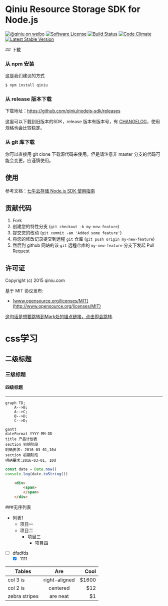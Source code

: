 # Qiniu Resource Storage SDK for Node.js

[![@qiniu on weibo](http://img.shields.io/badge/weibo-%40qiniutek-blue.svg)](http://weibo.com/qiniutek)
[![Software License](https://img.shields.io/badge/license-MIT-brightgreen.svg)](LICENSE.md)
[![Build Status](https://travis-ci.org/qiniu/nodejs-sdk.v6.png?branch=master)](https://travis-ci.org/qiniu/nodejs-sdk.v6)
[![Code Climate](https://codeclimate.com/github/qiniu/nodejs-sdk.png)](https://codeclimate.com/github/qiniu/nodejs-sdk)
[![Latest Stable Version](https://img.shields.io/npm/v/qiniu.svg)](https://www.npmjs.com/package/qiniu)
<div id="Mark"></div>
## 下载

### 从 npm 安装

这是我们建议的方式

```bash
$ npm install qiniu
```

### 从 release 版本下载

下载地址：https://github.com/qiniu/nodejs-sdk/releases

这里可以下载到旧版本的SDK，release 版本有版本号，有 [CHANGELOG](https://github.com/qiniu/nodejs-sdk/blob/master/CHANGELOG.md)，使用规格也会比较稳定。

### 从 git 库下载

你可以直接用 git clone 下载源代码来使用。但是请注意非 master 分支的代码可能会变更，应谨慎使用。

## 使用

参考文档：[七牛云存储 Node.js SDK 使用指南](http://developer.qiniu.com/kodo/sdk/nodejs)

## 贡献代码

1. Fork
2. 创建您的特性分支 (`git checkout -b my-new-feature`)
3. 提交您的改动 (`git commit -am 'Added some feature'`)
4. 将您的修改记录提交到远程 `git` 仓库 (`git push origin my-new-feature`)
5. 然后到 github 网站的该 `git` 远程仓库的 `my-new-feature` 分支下发起 Pull Request

## 许可证

Copyright (c) 2015 qiniu.com

基于 MIT 协议发布:

* [www.opensource.org/licenses/MIT](http://www.opensource.org/licenses/MIT)

[这句话是想要跳转到Mark处的锚点链接，点击即会跳转](#Mark).



# css学习
 


## 二级标题
### 三级标题
#### 四级标题

***

```mermaid
graph TD;
    A-->B;
    A-->C;
    B-->D;
    C-->D;
```
```mermaid
gantt
dateFormat YYYY-MM-DD
title 产品计划表
section 初期阶段
明确要求: 2016-03-01,10d
section 初期阶段
明确要求:2016-03-01, 10d
```

```javascript {cmd="node"}
const date = Date.now()
console.log(date.toString())
``` 
```html {cmd="html"}
    <div>
        <span>
        </span>
    </div>
``` 

###无序列表
- 列表1
    - 项目一
    - 项目二
        - 项目三
            - 项目四


- [ ] dfsdfds
    - [x] 1111

| Tables        | Are           | Cool  |
| ------------- |:-------------:| -----:|
| col 3 is      | right-aligned | $1600 |
| col 2 is      | centered      |   $12 |
| zebra stripes | are neat      |    $1 |
